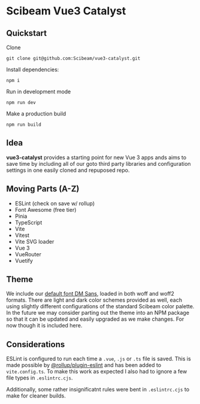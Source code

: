 # Scibeam Vue3 Catalyst

## Quickstart
Clone
```
git clone git@github.com:Scibeam/vue3-catalyst.git
```

Install dependencies:
```
npm i
```

Run in development mode
```
npm run dev
```

Make a production build
```
npm run build
```

## Idea
__vue3-catalyst__ provides a starting point for new Vue 3 apps ands aims to save time by including all of our goto third party libraries and configuration settings in one easily cloned and repuposed repo.

## Moving Parts (A-Z)
  * ESLint (check on save w/ rollup)
  * Font Awesome (free tier)
  * Pinia
  * TypeScript
  * Vite
  * Vitest
  * Vite SVG loader
  * Vue 3
  * VueRouter
  * Vuetify

## Theme
We include our [default font DM Sans](https://fonts.google.com/specimen/DM+Sans?query=dm+sans), loaded in both woff and woff2 formats. There are light and dark color schemes provided as well, each using slightly different configurations of the standard Scibeam color palette. In the future we may consider parting out the theme into an NPM package so that it can be updated and easily upgraded as we make changes. For now though it is included here.

## Considerations
ESLint is configured to run each time a `.vue`, `.js` or `.ts` file is saved. This is made possible by [@rollup/plugin-eslint](https://www.npmjs.com/package/@rollup/plugin-eslint) and has been added to `vite.config.ts`. To make this work as expected I also had to ignore a few file types in `.eslintrc.cjs`.

Additionally, some rather insignificatnt rules were bent in `.eslintrc.cjs` to make for cleaner builds.
